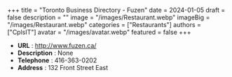 +++
title = "Toronto Business Directory - Fuzen"
date = 2024-01-05
draft = false
description = ""
image = "/images/Restaurant.webp"
imageBig = "/images/Restaurant.webp"
categories = ["Restaurants"]
authors = ["CplsIT"]
avatar = "/images/avatar.webp"
featured = false
+++


* **URL** :  http://www.fuzen.ca/
* **Description** : None
* **Telephone** : 416-363-0202
* **Address** : 132 Front Street East